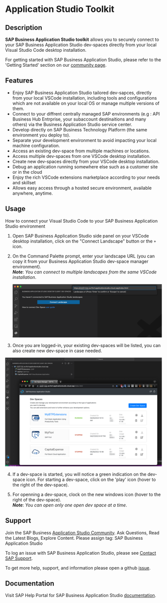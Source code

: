 # Application Studio Toolkit

## Description

**SAP Business Application Studio toolkit** allows you to securely connect to your SAP Business Application Studio dev-spaces directly from your local Visual Studio Code desktop installation.


For getting started with SAP Business Application Studio, please refer to the 'Getting Started' section on our [community page](https://community.sap.com/topics/business-application-studio).

## Features

- Enjoy SAP Business Application Studio tailored dev-sapces, directly from your local VSCode installation, including tools and configurations which are not available on your local OS or manage multiple versions of them. 
- Connect to your diffrent centrally managed SAP environments (e.g : API Business Hub Entrprise, your subaccount destinaitions and many others) via the Business Application Studio service center.
- Develop directly on SAP Business Technology Platform (the same environment you deploy to).
- Separate your development environment to avoid impacting your local machine configuration.
- Access an existing dev-space from multiple machines or locations.
- Access multiple dev-spaces from one VSCode desktop installation.
- Create new dev-spaces directly from your VSCode desktop installation.
- Debug an application running somewhere else such as a customer site or in the cloud
- Enjoy the rich VSCode extensions marketplace according to your needs and skillset
- Allows easy access through a hosted secure environment, available anywhere, anytime.


## Usage

How to connect your Visual Studio Code to your SAP Business Application Studio environment

1. Open SAP Business Application Studio side panel on your VSCode desktop installation, click on the "Connect Landscape" button or the `+` icon.

2. On the Command Palette prompt, enter your landscape URL (you can copy it from your Business Application Studio dev-space manager environment).<br>**_Note_**: _You can connect to multiple landscapes from the same VSCode installation_.

   ![](assets/connect-new-landscape.png?raw=true)

3. Once you are logged-in, your existing dev-spaces will be listed, you can also create new dev-space in case needed.

![](assets/browse-bas-landscape.png?raw=true)

4. If a dev-space is started, you will notice a green indication on the dev-space icon. For starting a dev-space, click on the 'play' icon (hover to the right of the dev-space).

5. For openning a dev-space, clock on the new windows icon (hover to the right of the dev-space).<br>**_Note_**: _You can open only one open dev space at a time_.



## Support

Join the SAP Business [Application Studio Community](https://community.sap.com/topics/business-application-studio). Ask Questions, Read the Latest Blogs, Explore Content. Please assign tag: SAP Business Application Studio

To log an issue with SAP Business Application Studio, please see [Contact SAP Support](https://help.sap.com/docs/bas/sap-business-application-studio/contact-sap-support).

To get more help, support, and information please open a github [issue](https://github.com/SAP/app-studio-toolkit/issues).

## Documentation

Visit SAP Help Portal for SAP Business Application Studio [documentation](https://help.sap.com/docs/bas).